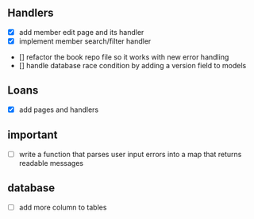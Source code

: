 ## Handlers
- [x] add member edit page and its handler
- [x] implement member search/filter handler
- [] refactor the book repo file so it works with new error handling
- [] handle database race condition by adding a version field to models

## Loans
- [x] add pages and handlers


## important
- [ ] write a function that parses user input errors into a map that returns readable messages


## database
- [ ] add more column to tables
